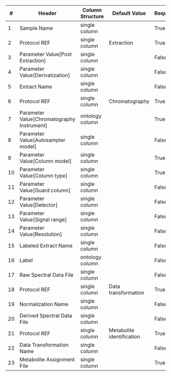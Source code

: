 | # |Header  | Column Structure  | Default Value  | Required | Min Length | Max Length |
|---|--------|-------------------|----------------|----------|------------|------------|
| 1 | Sample Name | single column |  | True | 1 | - |
| 2 | Protocol REF | single column | Extraction | True | - | - |
| 3 | Parameter Value[Post Extraction] | single column |  | False | - | - |
| 4 | Parameter Value[Derivatization] | single column |  | False | - | - |
| 5 | Extract Name | single column |  | False | - | - |
| 6 | Protocol REF | single column | Chromatography | True | - | - |
| 7 | Parameter Value[Chromatography Instrument] | ontology column |  | True | 5 | - |
| 8 | Parameter Value[Autosampler model] | single column |  | False | - | - |
| 9 | Parameter Value[Column model] | single column |  | True | 5 | - |
| 10 | Parameter Value[Column type] | single column |  | True | 5 | - |
| 11 | Parameter Value[Guard column] | single column |  | False | - | - |
| 12 | Parameter Value[Detector] | single column |  | False | - | - |
| 13 | Parameter Value[Signal range] | single column |  | False | - | - |
| 14 | Parameter Value[Resolution] | single column |  | False | - | - |
| 15 | Labeled Extract Name | single column |  | False | - | - |
| 16 | Label | ontology column |  | False | - | - |
| 17 | Raw Spectral Data File | single column |  | False | - | - |
| 18 | Protocol REF | single column | Data transformation | True | - | - |
| 19 | Normalization Name | single column |  | False | - | - |
| 20 | Derived Spectral Data File | single column |  | False | - | - |
| 21 | Protocol REF | single column | Metabolite identification | True | - | - |
| 22 | Data Transformation Name | single column |  | False | - | - |
| 23 | Metabolite Assignment File | single column |  | True | 1 | - |
